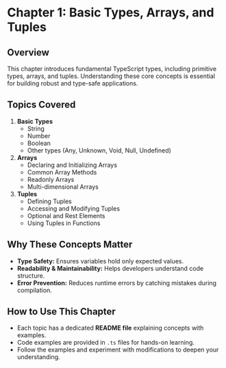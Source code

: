 # Chapter 1: Basic Types, Arrays, and Tuples

## Overview
This chapter introduces fundamental TypeScript types, including primitive types, arrays, and tuples. Understanding these core concepts is essential for building robust and type-safe applications.

## Topics Covered
1. **Basic Types**
   - String
   - Number
   - Boolean
   - Other types (Any, Unknown, Void, Null, Undefined)
2. **Arrays**
   - Declaring and Initializing Arrays
   - Common Array Methods
   - Readonly Arrays
   - Multi-dimensional Arrays
3. **Tuples**
   - Defining Tuples
   - Accessing and Modifying Tuples
   - Optional and Rest Elements
   - Using Tuples in Functions

## Why These Concepts Matter
- **Type Safety:** Ensures variables hold only expected values.
- **Readability & Maintainability:** Helps developers understand code structure.
- **Error Prevention:** Reduces runtime errors by catching mistakes during compilation.

## How to Use This Chapter
- Each topic has a dedicated **README file** explaining concepts with examples.
- Code examples are provided in `.ts` files for hands-on learning.
- Follow the examples and experiment with modifications to deepen your understanding.




